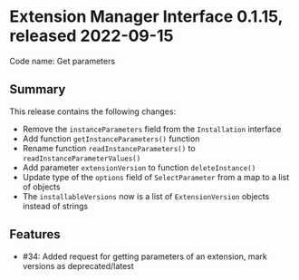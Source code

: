 # Extension Manager Interface 0.1.15, released 2022-09-15

Code name: Get parameters

## Summary

This release contains the following changes:

* Remove the `instanceParameters` field from the `Installation` interface
* Add function `getInstanceParameters()` function
* Rename function `readInstanceParameters()` to `readInstanceParameterValues()`
* Add parameter `extensionVersion` to function `deleteInstance()`
* Update type of the `options` field of `SelectParameter` from a map to a list of objects
* The `installableVersions` now is a list of `ExtensionVersion` objects instead of strings

## Features

* #34: Added request for getting parameters of an extension, mark versions as deprecated/latest
